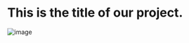 # This is the title of our project.
![image](https://user-images.githubusercontent.com/88102268/139058879-80360a27-26bc-41c3-81fb-4598c8547d6c.png)
